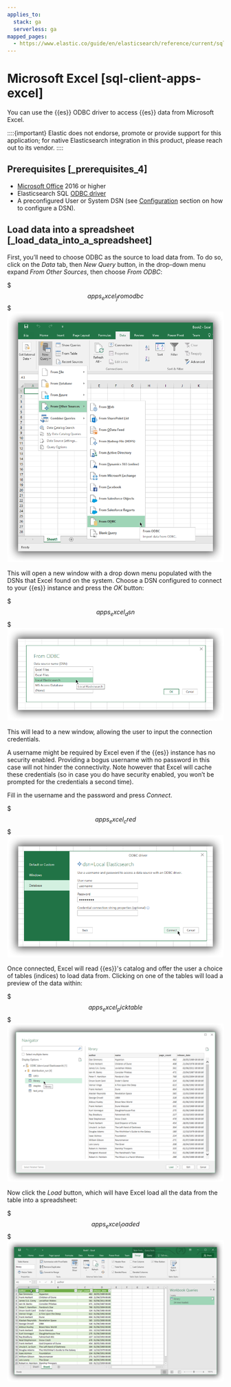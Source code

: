 ```yaml
---
applies_to:
  stack: ga
  serverless: ga
mapped_pages:
  - https://www.elastic.co/guide/en/elasticsearch/reference/current/sql-client-apps-excel.html
---
```


# Microsoft Excel [sql-client-apps-excel]

You can use the {{es}} ODBC driver to access {{es}} data from Microsoft Excel.

::::{important}
Elastic does not endorse, promote or provide support for this application; for native Elasticsearch integration in this product, please reach out to its vendor.
::::


## Prerequisites [_prerequisites_4]

* [Microsoft Office](https://products.office.com/en/excel) 2016 or higher
* Elasticsearch SQL [ODBC driver](sql-odbc.md)
* A preconfigured User or System DSN (see [Configuration](sql-odbc-setup.md#dsn-configuration) section on how to configure a DSN).


## Load data into a spreadsheet [_load_data_into_a_spreadsheet]

First, you’ll need to choose ODBC as the source to load data from. To do so, click on the *Data* tab, then *New Query* button, in the drop-down menu expand *From Other Sources*, then choose *From ODBC*:

$$$apps_excel_fromodbc$$$
![apps excel fromodbc](../../../images/elasticsearch-reference-apps_excel_fromodbc.png "")

This will open a new window with a drop down menu populated with the DSNs that Excel found on the system. Choose a DSN configured to connect to your {{es}} instance and press the *OK* button:

$$$apps_excel_dsn$$$
![apps excel dsn](../../../images/elasticsearch-reference-apps_excel_dsn.png "")

This will lead to a new window, allowing the user to input the connection credentials.

A username might be required by Excel even if the {{es}} instance has no security enabled. Providing a bogus username with no password in this case will not hinder the connectivity. Note however that Excel will cache these credentials (so in case you do have security enabled, you won’t be prompted for the credentials a second time).

Fill in the username and the password and press *Connect*.

$$$apps_excel_cred$$$
![apps excel cred](../../../images/elasticsearch-reference-apps_excel_cred.png "")

Once connected, Excel will read {{es}}'s catalog and offer the user a choice of tables (indices) to load data from. Clicking on one of the tables will load a preview of the data within:

$$$apps_excel_picktable$$$
![apps excel picktable](../../../images/elasticsearch-reference-apps_excel_picktable.png "")

Now click the *Load* button, which will have Excel load all the data from the table into a spreadsheet:

$$$apps_excel_loaded$$$
![apps excel loaded](../../../images/elasticsearch-reference-apps_excel_loaded.png "")


